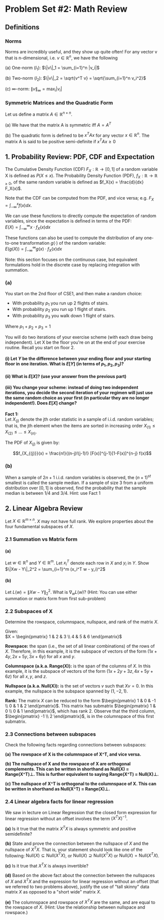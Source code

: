 # Problem Set #2: Math Review

## Definitions

### Norms

Norms are incredibly useful, and they show up quite often! For any vector v that is n-dimensional, i.e. $`v \in \mathbb{R}^n`$, we have the following

(a) One-norm ($`l_1`$): $`\|v\|_1 = \sum_{i=1}^n |v_i|`$

(b) Two-norm ($`l_2`$): $`\|v\|_2 = \sqrt{v^T v} = \sqrt{\sum_{i=1}^n v_i^2}`$  

(c) $`\infty`$-norm: $`\|v\|_\infty = \max_i |v_i|`$

### Symmetric Matrices and the Quadratic Form

Let us define a matrix $`A \in \mathbb{R}^{n \times n}`$.

(a) We have that the matrix A is symmetric iff $`A = A^T`$

(b) The quadratic form is defined to be $`x^T A x`$ for any vector $`x \in \mathbb{R}^n`$. The matrix A is said to be positive semi-definite if $`x^T A x \geq 0`$

## 1. Probability Review: PDF, CDF and Expectation

The Cumulative Density Function (CDF) $`F_X : \mathbb{R} \rightarrow [0, 1]`$ of a random variable X is defined as $`P(X \leq x)`$. The Probability Density Function (PDF), $`f_X : \mathbb{R} \rightarrow \mathbb{R}_{\geq 0}`$, of the same random variable is defined as $`f_X(x) = \frac{d}{dx} F_X(x)`$.

Note that the CDF can be computed from the PDF, and vice versa; e.g. $`F_X = \int_{-\infty}^{x} f(x)dx`$.

We can use these functions to directly compute the expectation of random variables, since the expectation is defined in terms of the PDF:  
$`E(X) = \int_{-\infty}^{\infty} x \cdot f_X(x)dx`$

These functions can also be used to compute the distribution of any one-to-one transformation $`g(\cdot)`$ of the random variable:  
$`E(g(X)) = \int_{-\infty}^{\infty} g(x) \cdot f_X(x)dx`$

Note: this section focuses on the continuous case, but equivalent formulations hold in the discrete case by replacing integration with summation.

### (a)

You start on the 2nd floor of CSE1, and then make a random choice:

- With probability $`p_1`$ you run up 2 flights of stairs.  
- With probability $`p_2`$ you run up 1 flight of stairs.  
- With probability $`p_3`$ you walk down 1 flight of stairs.  

Where $`p_1 + p_2 + p_3 = 1`$

You will do two iterations of your exercise scheme (with each draw being independent). Let X be the floor you're on at the end of your exercise routine. Recall you start on floor 2.

#### (i) Let $`Y`$ be the difference between your ending floor and your starting floor in one iteration. What is $`E[Y]`$ (in terms of $`p_1, p_2, p_3`$)?

#### (ii) What is $`E[X]`$? (use your answer from the previous part)

#### (iii) You change your scheme: instead of doing two independent iterations, you decide the second iteration of your regimen will just use the same random choice as your first (in particular they are no longer independent!). Does $`E[X]`$ change?

**Fact 1:**  
Let $`X_{(j)}`$ denote the jth order statistic in a sample of i.i.d. random variables; that is, the jth element when the items are sorted in increasing order $`X_{(1)} \leq X_{(2)} \leq \ldots \leq X_{(n)}`$.

The PDF of $`X_{(j)}`$ is given by:

```math
f_{X_{(j)}}(x) = \frac{n!}{(n-j)!(j-1)!} [F(x)]^{j-1}[1-F(x)]^{n-j} f(x)
```

### (b)

When a sample of $`2n + 1`$ i.i.d. random variables is observed, the $`(n+1)^{st}`$ smallest is called the sample median. If a sample of size 3 from a uniform distribution over $`[0, 1]`$ is observed, find the probability that the sample median is between $`1/4`$ and $`3/4`$. Hint: use Fact 1

## 2. Linear Algebra Review

Let $`X \in \mathbb{R}^{m \times n}`$. $X$ may not have full rank. We explore properties about the four fundamental subspaces of $X$.

### 2.1 Summation vs Matrix form

#### (a)

Let $`w \in \mathbb{R}^n`$ and $`Y \in \mathbb{R}^m`$. Let $`x_i^T`$ denote each row in $`X`$ and $`y_i`$ in $`Y`$. Show $`\|Xw - Y\|_2^2 = \sum_{i=1}^m (x_i^T w - y_i)^2`$

#### (b)

Let $`L(w) = \|Xw - Y\|_2^2`$. What is $`\nabla_w L(w)`$? (Hint: You can use either summation or matrix form from first sub-problem)

### 2.2 Subspaces of X

Determine the rowspace, columnspace, nullspace, and rank of the matrix $`X`$.

Given:  
$`X = \begin{pmatrix} 1 & 2 & 3 \\ 4 & 5 & 6 \end{pmatrix}`$

**Rowspace:** the span (i.e., the set of all linear combinations) of the rows of $`X`$. Therefore, in this example, it is the subspace of vectors of the form $`(1x + 4y, 2x + 5y, 3x + 6y)`$ for all $`x`$ and $`y`$.

**Columnspace (a.k.a. Range(X)):** is the span of the columns of $`X`$. In this example, it is the subspace of vectors of the form $`(1x + 2y + 3z, 4x + 5y + 6z)`$ for all $`x, y,`$ and $`z`$.

**Nullspace (a.k.a. Null(X)):** is the set of vectors $`v`$ such that $`Xv = 0`$. In this example, the nullspace is the subspace spanned by $`(1, -2, 1)`$.

**Rank:** The matrix $`X`$ can be reduced to the form $`\begin{pmatrix} 1 & 0 & -1 \\ 0 & 1 & 2 \end{pmatrix}`$. This matrix has submatrix $`\begin{pmatrix} 1 & 0 \\ 0 & 1 \end{pmatrix}`$, which has rank 2. Observe that the third column, $`\begin{pmatrix} -1 \\ 2 \end{pmatrix}`$, is in the columnspace of this first submatrix.

### 2.3 Connections between subspaces

Check the following facts regarding connections between subspaces:

**(a) The rowspace of X is the columnspace of X^T, and vice versa.**

**(b) The nullspace of X and the rowspace of X are orthogonal complements. This can be written in shorthand as Null(X) = Range(X^T)⊥. This is further equivalent to saying Range(X^T) = Null(X)⊥.**

**(c) The nullspace of X^T is orthogonal to the columnspace of X. This can be written in shorthand as Null(X^T) = Range(X)⊥.**

### 2.4 Linear algebra facts for linear regression

We saw in lecture on Linear Regression that the closed form expression for linear regression without an offset involves the term $`(X^T X)^{-1}`$.

**(a)** Is it true that the matrix $`X^T X`$ is always symmetric and positive semidefinite?

**(b)** State and prove the connection between the nullspace of $`X`$ and the nullspace of $`X^T X`$. That is, your statement should look like one of the following: $`\text{Null}(X) \subseteq \text{Null}(X^T X)`$, or $`\text{Null}(X) \supseteq \text{Null}(X^T X)`$ or $`\text{Null}(X) = \text{Null}(X^T X)`$.

**(c)** Is it true that $`X^T X`$ is always invertible?

**(d)** Based on the above fact about the connection between the nullspaces of $`X`$ and $`X^T X`$ and the expression for linear regression without an offset (that we referred to two problems above), justify the use of "tall skinny" data matrix $`X`$ as opposed to a "short wide" matrix $`X`$.

**(e)** The columnspace and rowspace of $`X^T X`$ are the same, and are equal to the rowspace of $`X`$. (Hint: Use the relationship between nullspace and rowspace.)
